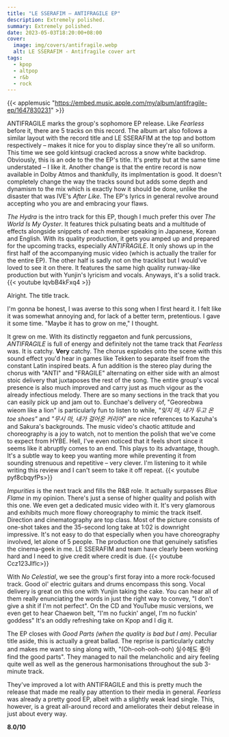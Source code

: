 ```yaml
---
title: "LE SSERAFIM – ANTIFRAGILE EP"
description: Extremely polished.
summary: Extremely polished.
date: 2023-05-03T18:20:00+08:00
cover:
  image: img/covers/antifragile.webp
  alt: LE SSERAFIM - Antifragile cover art
tags:
  - kpop
  - altpop
  - r&b
  - rock
---
```


{{< applemusic "https://embed.music.apple.com/my/album/antifragile-ep/1647830231" >}}

ANTIFRAGILE marks the group's sophomore EP release. Like _Fearless_ before it, there are 5 tracks on this record. The album art also follows a similar layout with the record title and LE SSERAFIM at the top and bottom respectively – makes it nice for you to display since they're all so uniform. This time we see gold kintsugi cracked across a snow white backdrop. Obviously, this is an ode to the the EP's title. It's pretty but at the same time understated – I like it. Another change is that the entire record is now available in Dolby Atmos and thankfully, its implmentation is good. It doesn't completely change the way the tracks sound but adds some depth and dynamism to the mix which is exactly how it should be done, unlike the disaster that was IVE's _After Like_. The EP's lyrics in general revolve around accepting who you are and embracing your flaws.

_The Hydra_ is the intro track for this EP, though I much prefer this over _The World Is My Oyster_. It features thick pulsating beats and a multitude of effects alongside snippets of each member speaking in Japanese, Korean and English. With its quality production, it gets you amped up and prepared for the upcoming tracks, especially _ANTIFRAGILE_. It only shows up in the first half of the accompanying music video (which is actually the trailer for the entire EP). The other half is sadly not on the tracklist but I would've loved to see it on there. It features the same high quality runway-like production but with Yunjin's lyricism and vocals. Anyways, it's a solid track.
{{< youtube lqvbB4kFxq4 >}}

Alright. The title track.

I'm gonna be honest, I was averse to this song when I first heard it. I felt like it was somewhat annoying and, for lack of a better term, pretentious. I gave it some time. "Maybe it has to grow on me," I thought.

It grew on me. With its distinctly reggaeton and funk percussions, _ANTIFRAGILE_ is full of energy and definitely not the tame track that _Fearless_ was. It is catchy. **Very** catchy. The chorus explodes onto the scene with this sound effect you'd hear in games like Tekken to separate itself from the constant Latin inspired beats. A fun addition is the stereo play during the chorus with "ANTI" and "FRAGILE" alternating on either side with an almost stoic delivery that juxtaposes the rest of the song. The entire group's vocal presence is also much improved and carry just as much vigour as the already infectious melody. There are so many sections in the track that you can easily pick up and jam out to. Eunchae's delivery of, "Georeobwa wieom like a lion" is particularly fun to listen to while, _"잊지 마, 내가 두고 온 toe shoes"_ and _"무시 마, 내가 걸어온 커리어"_ are nice references to Kazuha's and Sakura's backgrounds. The music video's chaotic attitude and choreography is a joy to watch, not to mention the polish that we've come to expect from HYBE. Hell, I've even noticed that it feels short since it seems like it abruptly comes to an end. This plays to its advantage, though. It's a subtle way to keep you wanting more while preventing it from sounding strenuous and repetitive – very clever. I'm listening to it while writing this review and I can't seem to take it off repeat.
{{< youtube pyf8cbqyfPs>}}

_Impurities_ is the next track and fills the R&B role. It actually surpasses _Blue Flame_ in my opinion. There's just a sense of higher quality and polish with this one. We even get a dedicated music video with it. It's very glamorous and exhibits much more flowy choreography to mimic the track itself. Direction and cinematography are top class. Most of the picture consists of one-shot takes and the 35-second long take at 1:02 is downright impressive. It's not easy to do that especially when you have choreography involved, let alone of 5 people. The production one that genuinely satisfies the cinema-geek in me. LE SSERAFIM and team have clearly been working hard and I need to give credit where credit is due.
{{< youtube Ccz123Jlflc>}}

With _No Celestial_, we see the group's first foray into a more rock-focused track. Good ol' electric guitars and drums encompass this song. Vocal delivery is great on this one with Yunjin taking the cake. You can hear all of them really enunciating the words in just the right way to convey, "I don't give a shit if I'm not perfect". On the CD and YouTube music versions, we even get to hear Chaewon belt, "I'm no fuckin' angel, I'm no fuckin' goddess" It's an oddly refreshing take on Kpop and I dig it.

The EP closes with _Good Parts (when the quality is bad but I am)_. Peculiar title aside, this is actually a great ballad. The reprise is particularly catchy and makes me want to sing along with, "(Oh-ooh-ooh-ooh) 실수해도 좋아 find the good parts". They managed to nail the melancholic and airy feeling quite well as well as the generous harmonisations throughout the sub 3-minute track.

They've improved a lot with ANTIFRAGILE and this is pretty much the release that made me really pay attention to their media in general. _Fearless_ was already a pretty good EP, albeit with a slightly weak lead single. This, however, is a great all-around record and ameliorates their debut release in just about every way.

**8.0/10**
